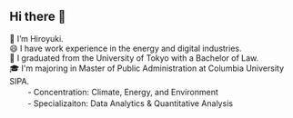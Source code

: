 ## Hi there 👋

<!--
**hiwan/hiwan** is a ✨ _special_ ✨ repository because its `README.md` (this file) appears on your GitHub profile.

Here are some ideas to get you started:

- 🔭 I’m currently working on ...
- 🌱 I’m currently learning ...
- 👯 I’m looking to collaborate on ...
- 🤔 I’m looking for help with ...
- 💬 Ask me about ...
- 📫 How to reach me: ...
- 😄 Pronouns: ...
- ⚡ Fun fact: ...
-->
👋 I’m Hiroyuki.
<br>😄 I have work experience in the energy and digital industries.
<br>🧐 I graduated from the University of Tokyo with a Bachelor of Law. 
<br>🎓 I'm majoring in Master of Public Administration at Columbia University SIPA.
<br>　&nbsp;　- Concentration: Climate, Energy, and Environment
<br>　&nbsp;　- Specializaiton: Data Analytics & Quantitative Analysis
